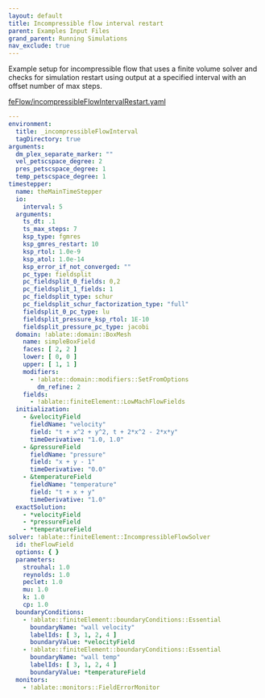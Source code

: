 ```yaml
---
layout: default
title: Incompressible flow interval restart
parent: Examples Input Files
grand_parent: Running Simulations
nav_exclude: true
---
```

Example setup for incompressible flow that uses a finite volume solver and checks for simulation restart using output at a specified interval with an offset number of max steps.

[feFlow/incompressibleFlowIntervalRestart.yaml](https://github.com/UBCHREST/ablate/tree/main/tests/integrationTests/inputs/feFlow/incompressibleFlowIntervalRestart.yaml)
```yaml
---
environment:
  title: _incompressibleFlowInterval
  tagDirectory: true
arguments:
  dm_plex_separate_marker: ""
  vel_petscspace_degree: 2
  pres_petscspace_degree: 1
  temp_petscspace_degree: 1
timestepper:
  name: theMainTimeStepper
  io:
    interval: 5
  arguments:
    ts_dt: .1
    ts_max_steps: 7
    ksp_type: fgmres
    ksp_gmres_restart: 10
    ksp_rtol: 1.0e-9
    ksp_atol: 1.0e-14
    ksp_error_if_not_converged: ""
    pc_type: fieldsplit
    pc_fieldsplit_0_fields: 0,2
    pc_fieldsplit_1_fields: 1
    pc_fieldsplit_type: schur
    pc_fieldsplit_schur_factorization_type: "full"
    fieldsplit_0_pc_type: lu
    fieldsplit_pressure_ksp_rtol: 1E-10
    fieldsplit_pressure_pc_type: jacobi
  domain: !ablate::domain::BoxMesh
    name: simpleBoxField
    faces: [ 2, 2 ]
    lower: [ 0, 0 ]
    upper: [ 1, 1 ]
    modifiers:
      - !ablate::domain::modifiers::SetFromOptions
        dm_refine: 2
    fields:
      - !ablate::finiteElement::LowMachFlowFields
  initialization:
    - &velocityField
      fieldName: "velocity"
      field: "t + x^2 + y^2, t + 2*x^2 - 2*x*y"
      timeDerivative: "1.0, 1.0"
    - &pressureField
      fieldName: "pressure"
      field: "x + y - 1"
      timeDerivative: "0.0"
    - &temperatureField
      fieldName: "temperature"
      field: "t + x + y"
      timeDerivative: "1.0"
  exactSolution:
    - *velocityField
    - *pressureField
    - *temperatureField
solver: !ablate::finiteElement::IncompressibleFlowSolver
  id: theFlowField
  options: { }
  parameters:
    strouhal: 1.0
    reynolds: 1.0
    peclet: 1.0
    mu: 1.0
    k: 1.0
    cp: 1.0
  boundaryConditions:
    - !ablate::finiteElement::boundaryConditions::Essential
      boundaryName: "wall velocity"
      labelIds: [ 3, 1, 2, 4 ]
      boundaryValue: *velocityField
    - !ablate::finiteElement::boundaryConditions::Essential
      boundaryName: "wall temp"
      labelIds: [ 3, 1, 2, 4 ]
      boundaryValue: *temperatureField
  monitors:
    - !ablate::monitors::FieldErrorMonitor


    
```